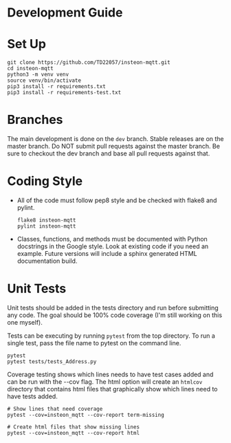 # Development Guide

# Set Up

   ```
   git clone https://github.com/TD22057/insteon-mqtt.git
   cd insteon-mqtt
   python3 -m venv venv
   source venv/bin/activate
   pip3 install -r requirements.txt
   pip3 install -r requirements-test.txt
   ```

# Branches

The main development is done on the `dev` branch.  Stable releases are
on the master branch.  Do NOT submit pull requests against the master
branch.  Be sure to checkout the dev branch and base all pull requests
against that.


# Coding Style

- All of the code must follow pep8 style and be checked with flake8
  and pylint.

   ```
   flake8 insteon-mqtt
   pylint insteon-mqtt
   ```

- Classes, functions, and methods must be documented with Python
  docstrings in the Google style.  Look at existing code if you need
  an example.  Future versions will include a sphinx generated HTML
  documentation build.


# Unit Tests

Unit tests should be added in the tests directory and run before
submitting any code.  The goal should be 100% code coverage (I'm
still working on this one myself).

Tests can be executing by running `pytest` from the top directory.  To run a
single test, pass the file name to pytest on the command line.

   ```
   pytest
   pytest tests/tests_Address.py
   ```

Coverage testing shows which lines needs to have test cases added and can be
run with the --cov flag.  The html option will create an `htmlcov` directory
that contains html files that graphically show which lines need to have tests
added.

   ```
   # Show lines that need coverage
   pytest --cov=insteon_mqtt --cov-report term-missing

   # Create html files that show missing lines
   pytest --cov=insteon_mqtt --cov-report html
   ```
